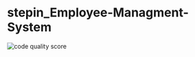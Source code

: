 # stepin_Employee-Managment-System
![code quality score](https://www.code-inspector.com/project/27769/score/svg)
